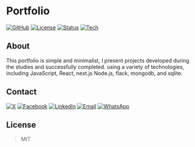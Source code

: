 # Portfolio

[![GitHub](https://img.shields.io/badge/GitHub-Portfolio-blue?logo=github)](https://estandarmustaq.vercel.app)
[![License](https://img.shields.io/badge/license-MIT-green)](LICENSE)
[![Status](https://img.shields.io/badge/status-active-brightgreen)]()
[![Tech](https://img.shields.io/badge/tech-JS%20%7C%20React%20%7C%20Node.js-blue)]()

## About   
This portfolio is simple and minimalist, I present projects developed during the studies and successfully completed. using a variety of technologies, including JavaScript, React, next.js Node.js, flack, mongodb, and sqlite.

## Contact

[![X](https://img.shields.io/badge/X-%40mqlinux-black?logo=x)](https://x.com/mqlinux)
[![Facebook](https://img.shields.io/badge/Facebook-EstandarMustaq-blue?logo=facebook)](https://www.facebook.com/share/1APNNPVwmV/)
[![LinkedIn](https://img.shields.io/badge/LinkedIn-EstandarMustaq-blue?logo=linkedin)](https://linkedin.com/in/estandamustaq)
[![Email](https://img.shields.io/badge/Email-mustaqueestandarjunior%40email.com-red?logo=gmail)](mailto:mustaqueestandarjunior@email.com)
[![WhatsApp](https://img.shields.io/badge/WhatsApp-Contato-25D366?logo=whatsapp)](https://wa.me/258874588177)

## License

> MIT
